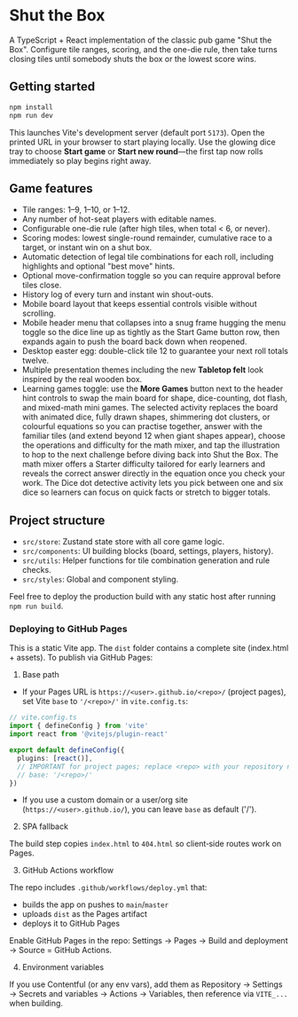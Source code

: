 # Shut the Box

A TypeScript + React implementation of the classic pub game "Shut the Box". Configure tile ranges, scoring, and the one-die rule, then take turns closing tiles until somebody shuts the box or the lowest score wins.

## Getting started

```bash
npm install
npm run dev
```

This launches Vite's development server (default port `5173`). Open the printed URL in your browser to start playing locally. Use the glowing dice tray to choose **Start game** or **Start new round**—the first tap now rolls immediately so play begins right away.

## Game features

- Tile ranges: 1–9, 1–10, or 1–12.
- Any number of hot-seat players with editable names.
- Configurable one-die rule (after high tiles, when total &lt; 6, or never).
- Scoring modes: lowest single-round remainder, cumulative race to a target, or instant win on a shut box.
- Automatic detection of legal tile combinations for each roll, including highlights and optional "best move" hints.
- Optional move-confirmation toggle so you can require approval before tiles close.
- History log of every turn and instant win shout-outs.
- Mobile board layout that keeps essential controls visible without scrolling.
- Mobile header menu that collapses into a snug frame hugging the menu toggle so the dice line up as tightly as the Start Game button row, then expands again to push the board back down when reopened.
- Desktop easter egg: double-click tile 12 to guarantee your next roll totals twelve.
- Multiple presentation themes including the new **Tabletop felt** look inspired by the real wooden box.
- Learning games toggle: use the **More Games** button next to the header hint controls to swap the main board for shape, dice-counting, dot flash, and mixed-math mini games. The selected activity replaces the board with animated dice, fully drawn shapes, shimmering dot clusters, or colourful equations so you can practise together, answer with the familiar tiles (and extend beyond 12 when giant shapes appear), choose the operations and difficulty for the math mixer, and tap the illustration to hop to the next challenge before diving back into Shut the Box. The math mixer offers a Starter difficulty tailored for early learners and reveals the correct answer directly in the equation once you check your work. The Dice dot detective activity lets you pick between one and six dice so learners can focus on quick facts or stretch to bigger totals.

## Project structure

- `src/store`: Zustand state store with all core game logic.
- `src/components`: UI building blocks (board, settings, players, history).
- `src/utils`: Helper functions for tile combination generation and rule checks.
- `src/styles`: Global and component styling.

Feel free to deploy the production build with any static host after running `npm run build`.
### Deploying to GitHub Pages

This is a static Vite app. The `dist` folder contains a complete site (index.html + assets). To publish via GitHub Pages:

1) Base path

- If your Pages URL is `https://<user>.github.io/<repo>/` (project pages), set Vite `base` to `'/<repo>/'` in `vite.config.ts`:

```ts
// vite.config.ts
import { defineConfig } from 'vite'
import react from '@vitejs/plugin-react'

export default defineConfig({
  plugins: [react()],
  // IMPORTANT for project pages; replace <repo> with your repository name
  // base: '/<repo>/'
})
```

- If you use a custom domain or a user/org site (`https://<user>.github.io/`), you can leave `base` as default ('/').

2) SPA fallback

The build step copies `index.html` to `404.html` so client‑side routes work on Pages.

3) GitHub Actions workflow

The repo includes `.github/workflows/deploy.yml` that:
- builds the app on pushes to `main`/`master`
- uploads `dist` as the Pages artifact
- deploys it to GitHub Pages

Enable GitHub Pages in the repo: Settings → Pages → Build and deployment → Source = GitHub Actions.

4) Environment variables

If you use Contentful (or any env vars), add them as Repository → Settings → Secrets and variables → Actions → Variables, then reference via `VITE_...` when building.

